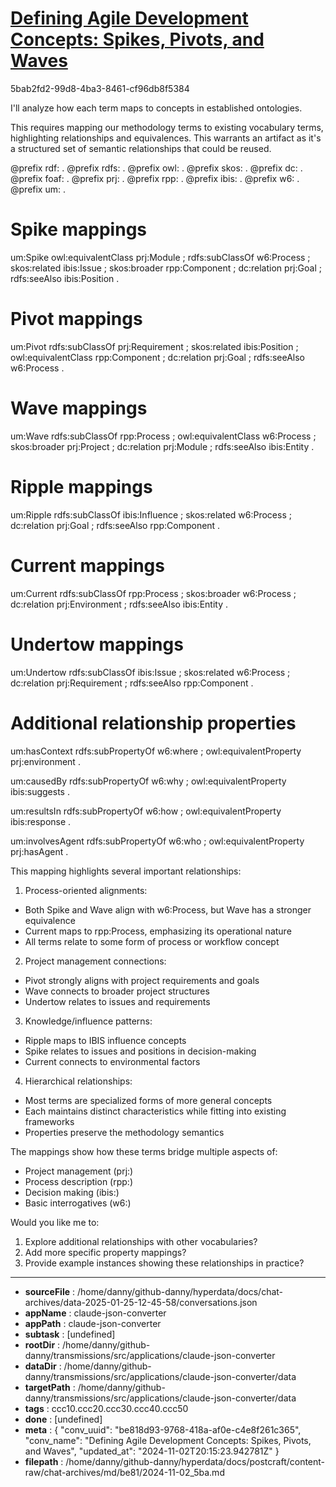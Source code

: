 # [Defining Agile Development Concepts: Spikes, Pivots, and Waves](https://claude.ai/chat/be818d93-9768-418a-af0e-c4e8f261c365)

5bab2fd2-99d8-4ba3-8461-cf96db8f5384

 I'll analyze how each term maps to concepts in established ontologies.

<antThinking>This requires mapping our methodology terms to existing vocabulary terms, highlighting relationships and equivalences. This warrants an artifact as it's a structured set of semantic relationships that could be reused.</antThinking>

<antArtifact identifier="methodology-mappings" type="application/vnd.ant.code" language="turtle" title="Methodology Term Mappings">
@prefix rdf: <http://www.w3.org/1999/02/22-rdf-syntax-ns#> .
@prefix rdfs: <http://www.w3.org/2000/01/rdf-schema#> .
@prefix owl: <http://www.w3.org/2002/07/owl#> .
@prefix skos: <http://www.w3.org/2004/02/skos/core#> .
@prefix dc: <http://purl.org/dc/elements/1.1/> .
@prefix foaf: <http://xmlns.com/foaf/0.1/> .
@prefix prj: <http://purl.org/stuff/project#> .
@prefix rpp: <http://www.citnames.com/2001/04/rpp#> .
@prefix ibis: <https://vocab.methodandstructure.com/ibis#> .
@prefix w6: <http://purl.org/ibis/w6#> .
@prefix um: <http://purl.org/stuff/um#> .

# Spike mappings
um:Spike
    owl:equivalentClass prj:Module ;
    rdfs:subClassOf w6:Process ;
    skos:related ibis:Issue ;
    skos:broader rpp:Component ;
    dc:relation prj:Goal ;
    rdfs:seeAlso ibis:Position .

# Pivot mappings
um:Pivot
    rdfs:subClassOf prj:Requirement ;
    skos:related ibis:Position ;
    owl:equivalentClass rpp:Component ;
    dc:relation prj:Goal ;
    rdfs:seeAlso w6:Process .

# Wave mappings
um:Wave
    rdfs:subClassOf rpp:Process ;
    owl:equivalentClass w6:Process ;
    skos:broader prj:Project ;
    dc:relation prj:Module ;
    rdfs:seeAlso ibis:Entity .

# Ripple mappings
um:Ripple
    rdfs:subClassOf ibis:Influence ;
    skos:related w6:Process ;
    dc:relation prj:Goal ;
    rdfs:seeAlso rpp:Component .

# Current mappings
um:Current
    rdfs:subClassOf rpp:Process ;
    skos:broader w6:Process ;
    dc:relation prj:Environment ;
    rdfs:seeAlso ibis:Entity .

# Undertow mappings
um:Undertow
    rdfs:subClassOf ibis:Issue ;
    skos:related w6:Process ;
    dc:relation prj:Requirement ;
    rdfs:seeAlso rpp:Component .

# Additional relationship properties
um:hasContext
    rdfs:subPropertyOf w6:where ;
    owl:equivalentProperty prj:environment .

um:causedBy
    rdfs:subPropertyOf w6:why ;
    owl:equivalentProperty ibis:suggests .

um:resultsIn
    rdfs:subPropertyOf w6:how ;
    owl:equivalentProperty ibis:response .

um:involvesAgent
    rdfs:subPropertyOf w6:who ;
    owl:equivalentProperty prj:hasAgent .
</antArtifact>

This mapping highlights several important relationships:

1. Process-oriented alignments:
- Both Spike and Wave align with w6:Process, but Wave has a stronger equivalence
- Current maps to rpp:Process, emphasizing its operational nature
- All terms relate to some form of process or workflow concept

2. Project management connections:
- Pivot strongly aligns with project requirements and goals
- Wave connects to broader project structures
- Undertow relates to issues and requirements

3. Knowledge/influence patterns:
- Ripple maps to IBIS influence concepts
- Spike relates to issues and positions in decision-making
- Current connects to environmental factors

4. Hierarchical relationships:
- Most terms are specialized forms of more general concepts
- Each maintains distinct characteristics while fitting into existing frameworks
- Properties preserve the methodology semantics

The mappings show how these terms bridge multiple aspects of:
- Project management (prj:)
- Process description (rpp:)
- Decision making (ibis:)
- Basic interrogatives (w6:)

Would you like me to:
1. Explore additional relationships with other vocabularies?
2. Add more specific property mappings?
3. Provide example instances showing these relationships in practice?

---

* **sourceFile** : /home/danny/github-danny/hyperdata/docs/chat-archives/data-2025-01-25-12-45-58/conversations.json
* **appName** : claude-json-converter
* **appPath** : claude-json-converter
* **subtask** : [undefined]
* **rootDir** : /home/danny/github-danny/transmissions/src/applications/claude-json-converter
* **dataDir** : /home/danny/github-danny/transmissions/src/applications/claude-json-converter/data
* **targetPath** : /home/danny/github-danny/transmissions/src/applications/claude-json-converter/data
* **tags** : ccc10.ccc20.ccc30.ccc40.ccc50
* **done** : [undefined]
* **meta** : {
  "conv_uuid": "be818d93-9768-418a-af0e-c4e8f261c365",
  "conv_name": "Defining Agile Development Concepts: Spikes, Pivots, and Waves",
  "updated_at": "2024-11-02T20:15:23.942781Z"
}
* **filepath** : /home/danny/github-danny/hyperdata/docs/postcraft/content-raw/chat-archives/md/be81/2024-11-02_5ba.md